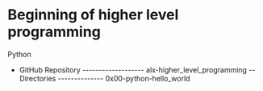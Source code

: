# Beginning of higher level programming

Python
- GitHub Repository
------------------- alx-higher_level_programming
-- Directories
-------------- 0x00-python-hello_world
